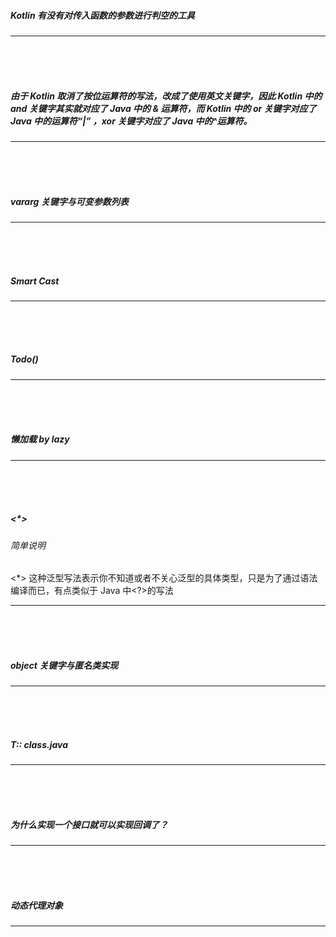 ##### Kotlin 有没有对传入函数的参数进行判空的工具 

---

<br>

<br>

<br>

##### 由于 Kotlin 取消了按位运算符的写法，改成了使用英文关键字，因此 Kotlin 中的 and 关键字其实就对应了 Java 中的 & 运算符，而 Kotlin 中的 or 关键字对应了 Java 中的运算符“|”  ，xor 关键字对应了 Java 中的^运算符。

---

<br>

<br>

<br>

##### vararg 关键字与可变参数列表

---

<br>

<br>

<br>

##### Smart Cast

---

<br>

<br>

<br>

##### Todo()

---

<br>

<br>

<br>

##### 懒加载 by lazy

****

<br>

<br>

<br>

##### <*>

###### 简单说明

<*> 这种泛型写法表示你不知道或者不关心泛型的具体类型，只是为了通过语法编译而已，有点类似于 Java 中<?>的写法

---

<br>

<br>

<br>

##### object 关键字与匿名类实现

----

<br>

<br>

<br>

##### T:: class.java

---

<br>

<br>

<br>

##### 为什么实现一个接口就可以实现回调了？

---

<br>

<br>

<br>

##### 动态代理对象

----

<br>

<br>

<br>
